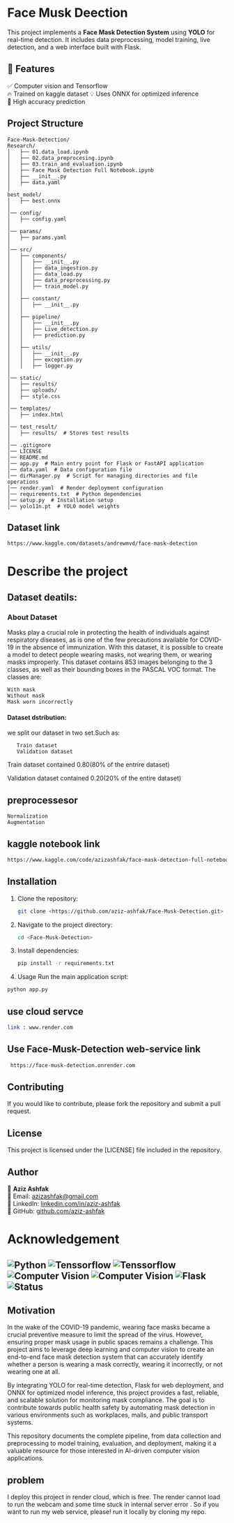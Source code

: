 
# Face Musk Deection
This project implements a **Face Mask Detection System** using **YOLO** for real-time detection. It includes data preprocessing, model training, live detection, and a web interface built with Flask.

## 📌 Features
✅ Computer vision and Tensorflow  
🔥 Trained on kaggle dataset 
💡 Uses ONNX for optimized inference  
🎯 High accuracy prediction  

## **Project Structure**
```
Face-Mask-Detection/
Research/
│   ├── 01.data_load.ipynb
│   ├── 02.data_preprocesing.ipynb
│   ├── 03.train_and_evaluation.ipynb
│   ├── Face Mask Detection Full Notebook.ipynb
│   ├── __init__.py
│   ├── data.yaml
│
best_model/
│   ├── best.onnx
│
│── config/
│   ├── config.yaml
│
│── params/
│   ├── params.yaml
│
│── src/
│   ├── components/
│   │   ├── __init__.py
│   │   ├── data_ingestion.py
│   │   ├── data_load.py
│   │   ├── data_preprocessing.py
│   │   ├── train_model.py
│   │
│   ├── constant/
│   │   ├── __init__.py
│   │
│   ├── pipeline/
│   │   ├── __init__.py
│   │   ├── Live_detection.py
│   │   ├── prediction.py
│   │
│   ├── utils/
│   │   ├── __init__.py
│   │   ├── exception.py
│   │   ├── logger.py
│
│── static/
│   ├── results/
│   ├── uploads/
│   ├── style.css
│
│── templates/
│   ├── index.html
│
│── test_result/
│   ├── results/  # Stores test results
│
│── .gitignore
│── LICENSE
│── README.md
│── app.py  # Main entry point for Flask or FastAPI application
│── data.yaml  # Data configuration file
│── dirManager.py  # Script for managing directories and file operations
│── render.yaml  # Render deployment configuration
│── requirements.txt  # Python dependencies
│── setup.py  # Installation setup
│── yolo11n.pt  # YOLO model weights
```
## Dataset link 

```bash
https://www.kaggle.com/datasets/andrewmvd/face-mask-detection
```
# Describe the project
## Dataset deatils:
### About Dataset
Masks play a crucial role in protecting the health of individuals against respiratory diseases, as is one of the few precautions available for COVID-19 in the absence of immunization. With this dataset, it is possible to create a model to detect people wearing masks, not wearing them, or wearing masks improperly.
This dataset contains 853 images belonging to the 3 classes, as well as their bounding boxes in the PASCAL VOC format.
The classes are:

    With mask
    Without mask
    Mask worn incorrectly

#### Dataset dstribution:
we split our dataset in two set.Such as:

       Train dataset
       Validation dataset
       

Train dataset contained 0.80(80% of the entrire dataset)

Validation dataset contained 0.20(20% of the entire dataset)




## preprocessesor 
    Normalization
    Augmentation
## kaggle notebook link
```bash 
https://www.kaggle.com/code/azizashfak/face-mask-detection-full-notebook
```

## Installation
1. Clone the repository:
   ```bash
   git clone <https://github.com/aziz-ashfak/Face-Musk-Detection.git>
   ```
2. Navigate to the project directory:
   ```bash
   cd <Face-Musk-Detection>
   ```
3. Install dependencies:
   ```bash
   pip install -r requirements.txt
4. Usage
Run the main application script:
```bash
python app.py
   ```

## use cloud servce 
```bash 
link : www.render.com
```
## Use Face-Musk-Detection web-service link

```bash
 https://face-musk-detection.onrender.com
```
## Contributing
If you would like to contribute, please fork the repository and submit a pull request.

## License
This project is licensed under the [LICENSE] file included in the repository.

## Author

👤 **Aziz Ashfak**  
📧 Email: [azizashfak@gmail.com](mailto:azizashfak@gmail.com)  
🔗 LinkedIn: [linkedin.com/in/aziz-ashfak](https://www.linkedin.com/in/aziz-ashfak/)  
🐙 GitHub: [github.com/aziz-ashfak](https://github.com/aziz-ashfak/) 
# Acknowledgement 
![Python](https://img.shields.io/badge/Python-3.10%2B-blue) 
![Tenssorflow](https://img.shields.io/badge/PASCAL-VOC%20-orange)
![Tenssorflow](https://img.shields.io/badge/Tenssorflow%20-orange)
![Computer Vision](https://img.shields.io/badge/Computer%20Vison-YOLOv11-red)
![Computer Vision](https://img.shields.io/badge/Opencv%20-ImageProcessing-red)
![Flask](https://img.shields.io/badge/Flask-Web%20App-orange)
![Status](https://img.shields.io/badge/Status-Active-brightgreen)
---

## Motivation

In the wake of the COVID-19 pandemic, wearing face masks became a crucial preventive measure to limit the spread of the virus. However, ensuring proper mask usage in public spaces remains a challenge. This project aims to leverage deep learning and computer vision to create an end-to-end face mask detection system that can accurately identify whether a person is wearing a mask correctly, wearing it incorrectly, or not wearing one at all.

By integrating YOLO for real-time detection, Flask for web deployment, and ONNX for optimized model inference, this project provides a fast, reliable, and scalable solution for monitoring mask compliance. The goal is to contribute towards public health safety by automating mask detection in various environments such as workplaces, malls, and public transport systems. 

This repository documents the complete pipeline, from data collection and preprocessing to model training, evaluation, and deployment, making it a valuable resource for those interested in AI-driven computer vision applications. 

## problem 
I deploy this project in render cloud, which is free. The render cannot load  to run the webcam and some time stuck in internal server error . So if you want to  run my web service, please! run it locally by cloning my repo.
